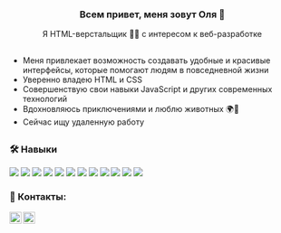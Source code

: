 <h3 align="center">
Всем привет, меня зовут Оля 👋
</h3>


<p align="center">
Я HTML-верстальщик 👩‍💻 с интересом к веб-разработке
</p> 

##

- Меня привлекает возможность создавать удобные и красивые интерфейсы, которые помогают людям в повседневной жизни
- Уверенно владею HTML и CSS
- Совершенствую свои навыки JavaScript и других современных технологий
- Вдохновляюсь приключениями и люблю животных  🌍🐾
- Сейчас ищу удаленную работу

##

### 🛠️ Навыки

![](https://img.shields.io/badge/Code-HTML-informational?style=flat&logo=HTML5&color=E34F26)
![](https://img.shields.io/badge/Code-CSS-informational?style=flat&logo=CSS3&color=1572B6)
![](https://img.shields.io/badge/Code-JavaScript-informational?style=flat&logo=JavaScript&color=F7DF1E)
![](https://img.shields.io/badge/Code-React-informational?style=flat&logo=React&color=61DAFB)
![](https://img.shields.io/badge/Code-Node.js-informational?style=flat&logo=Node.js&color=339933)
![](https://img.shields.io/badge/Tools-Git-informational?style=flat&logo=Git&color=F05032)
![](https://img.shields.io/badge/Tools-Nginx-informational?style=flat&logo=Nginx&color=009639)
![](https://img.shields.io/badge/Tools-Bash-informational?style=flat&logo=GNU%20Bash&color=4EAA25)
![](https://img.shields.io/badge/Tools-Express.js-informational?style=flat&logo=Express&color=000000)
![](https://img.shields.io/badge/Database-MongoDB-informational?style=flat&logo=MongoDB&color=47A248)
![](https://img.shields.io/badge/Design-Figma-informational?style=flat&logo=Figma&color=F24E1E)
![](https://img.shields.io/badge/Design-Illustrator-informational?style=flat&logo=Adobe%20Illustrator&color=FF9A00)

### 🤝 Контакты:

<a href="mailto:olga.ger.v@yandex.ru"><img align="left" src="https://raw.githubusercontent.com/yushi1007/yushi1007/main/images/email.svg" alt="Email" width="21px"/></a>
<a href="https://t.me/Olga_KV"><img align="left" src="https://raw.githubusercontent.com/yushi1007/yushi1007/main/images/telegram.svg" alt="Telegram" width="21px"/></a>



